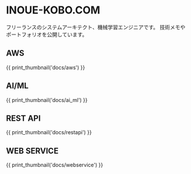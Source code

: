 # INOUE-KOBO.COM

フリーランスのシステムアーキテクト、機械学習エンジニアです。
技術メモやポートフォリオを公開しています。

## AWS

{{ print_thumbnail('docs/aws') }}

## AI/ML

{{ print_thumbnail('docs/ai_ml') }}

## REST API

{{ print_thumbnail('docs/restapi') }}

## WEB SERVICE

{{ print_thumbnail('docs/webservice') }}